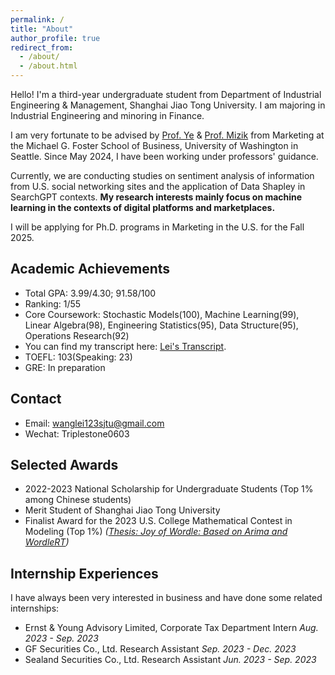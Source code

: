 ```yaml
---
permalink: /
title: "About"
author_profile: true
redirect_from: 
  - /about/
  - /about.html
---
```


<!-- You can find my CV here: [Lei's Curriculum Vitae](../files/CV_Lei.pdf). -->

Hello! I'm a third-year undergraduate student from Department of Industrial Engineering & Management, Shanghai Jiao Tong University. I am majoring in Industrial Engineering and minoring in Finance.

I am very fortunate to be advised by [Prof. Ye](https://zikunye.com/) & [Prof. Mizik](https://foster.uw.edu/faculty-research/directory/natalie-mizik/) from Marketing at the Michael G. Foster School of Business, University of Washington in Seattle. Since May 2024, I have been working under professors' guidance.

Currently, we are conducting studies on sentiment analysis of information from U.S. social networking sites and the application of Data Shapley in SearchGPT contexts. **My research interests mainly focus on machine learning in the contexts of digital platforms and marketplaces.**

I will be applying for Ph.D. programs in Marketing in the U.S. for the Fall 2025.

Academic Achievements
------
* Total GPA: 3.99/4.30; 91.58/100
* Ranking: 1/55
* Core Coursework: Stochastic Models(100), Machine Learning(99), Linear Algebra(98), Engineering Statistics(95), Data Structure(95), Operations Research(92)
* You can find my transcript here: [Lei's Transcript](../files/Lei_Transcript.pdf).
* TOEFL: 103(Speaking: 23)
* GRE: In preparation

Contact
------
* Email: wanglei123sjtu@gmail.com
* Wechat: Triplestone0603

Selected Awards
------
* 2022-2023 National Scholarship for Undergraduate Students (Top 1% among Chinese students)
* Merit Student of Shanghai Jiao Tong University
* Finalist Award for the 2023 U.S. College Mathematical Contest in Modeling (Top 1%) _([Thesis: Joy of Wordle: Based on Arima and WordleRT](../files/2312998.pdf))_

Internship Experiences
------
I have always been very interested in business and have done some related internships:
* Ernst & Young Advisory Limited, Corporate Tax Department Intern                                 _Aug. 2023 - Sep. 2023_
* GF Securities Co., Ltd.   Research Assistant                                                  _Sep. 2023 - Dec. 2023_
* Sealand Securities Co., Ltd. Research Assistant                                             _Jun. 2023 - Sep. 2023_
